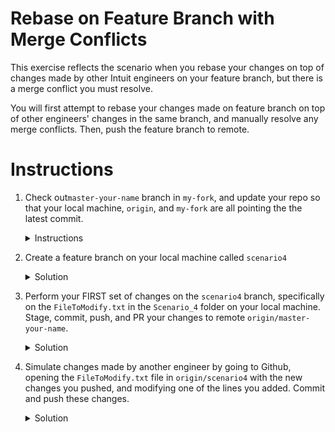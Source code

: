 # Rebase on Feature Branch with Merge Conflicts 

This exercise reflects the scenario when you rebase your changes on top of changes made by other Intuit engineers on your feature branch, but there is a merge conflict you must resolve. 

You will first attempt to rebase your changes made on feature branch on top of other engineers' changes in the same branch, and manually resolve any merge conflicts. Then, push the feature branch to remote. 

# Instructions
1. Check out`master-your-name` branch in `my-fork`, and update your repo so that your local machine, `origin`, and `my-fork` are all pointing the the latest commit.
    <details>
    <summary>Instructions</summary>

    Ensure all your changes are pushed to Github
    ```console
    $ git stage -A
    $ git commit -m "your message"
    $ git push -u my-fork master 
    ```

    Ensure your local machine contains all changes, and pointers are pointing to the latest commit 
    ```console
    $ git pull 
    ```

    Ensure that `(HEAD -> master-your-name)`, and `(origin/master-your-name, origin/HEAD)` are pointing to the latest commit, and `(my-fork/master)` contains the latest changes. 
    ```console
    $ git log
    ```
    </details>
1. Create a feature branch on your local machine called `scenario4`
    <details>
    <summary>Solution</summary>
    
    ```console
    $ git checkout -b scenario3
    ```
    </details>
1. Perform your FIRST set of changes on the `scenario4` branch, specifically on the `FileToModify.txt` in the `Scenario_4` folder on your local machine. Stage, commit, push, and PR your changes to remote `origin/master-your-name`.
    <details>
    <summary>Solution</summary>

    1. Open `FileToModify.txt` in the `Scenario_4` folder, and add in two lines so that your `FileToModify.txt` should look something like:
        ```
        Line 1
        Line 2
        Line 3A - Added by you
        Line 3B - Also added by you
        ```
    1. Stage and commit, and push your changes to `my-fork`
        ```console
        $ git stage -A
        $ git commit -m "added 2 lines"
        $ git push -u my-fork scenario4
        ```
    1. Open a PR to merge your changes from `my-fork` to `origin`
    </details>
1. Simulate changes made by another engineer by going to Github, opening the `FileToModify.txt` file in `origin/scenario4` with the new changes you pushed, and modifying one of the lines you added. Commit and push these changes. 
    <details>
    <summary>Solution</summary>

    1. Open `FileToModify.txt` in `origin/scenario4`, and change one of the lines you just added so that your `FileToModify.txt` now looks something like:
        ```
        Line 1
        Line 2
        Line 3A - Added by you
        Line 4A - Overriding changes made by another engineer
        ```
    1. Commit and push the changes to `origin/scenario4` using the Github website. 

    </details>